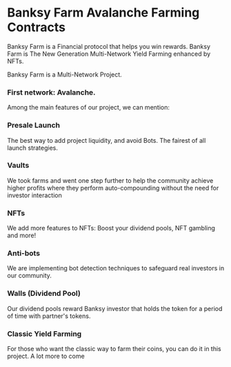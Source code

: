# Banksy Farm Avalanche Farming Contracts

Banksy Farm is a Financial protocol that helps you win rewards. Banksy Farm is The New Generation Multi-Network Yield Farming enhanced by NFTs.

Banksy Farm is a Multi-Network Project. 

### First network: Avalanche.
Among the main features of our project, we can mention:

### Presale Launch
The best way to add project liquidity, and avoid Bots. The fairest of all launch strategies.

### Vaults
We took farms and went one step further to help the community achieve higher profits where they perform auto-compounding without the need for investor interaction

### NFTs
We add more features to NFTs: Boost your dividend pools, NFT gambling and more!

### Anti-bots 
We are implementing bot detection techniques to safeguard real investors in our community.

### Walls (Dividend Pool)
Our dividend pools reward Banksy  investor that holds the token for a period of time with partner's tokens.

### Classic Yield Farming 
For those who want the classic way to farm their coins, you can do it in this project.
A lot more to come
